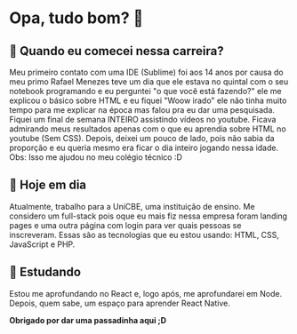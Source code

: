# Opa, tudo bom? 👋

## 💬 Quando eu comecei nessa carreira?
Meu primeiro contato com uma IDE (Sublime) foi aos 14 anos por causa do meu primo Rafael Menezes teve um dia que ele estava no quintal com o seu notebook programando e eu perguntei "o que você está fazendo?" ele me explicou o básico sobre HTML e eu fiquei "Woow irado" ele não tinha muito tempo para me explicar na época mas falou pra eu dar uma pesquisada. Fiquei um final de semana INTEIRO assistindo vídeos no youtube. Ficava admirando meus resultados apenas com o que eu aprendia sobre HTML no youtube (Sem CSS). Depois, deixei um pouco de lado, pois não sabia da proporção e eu queria mesmo era ficar o dia inteiro jogando nessa idade. 
<br/>Obs: Isso me ajudou no meu colégio técnico :D
## 🔭 Hoje em dia
Atualmente, trabalho para a UniCBE, uma instituição de ensino. Me considero um full-stack pois oque eu mais fiz nessa empresa foram landing pages e uma outra página com login para ver quais pessoas se inscreveram. Essas são as tecnologias que eu estou usando: HTML, CSS, JavaScript e PHP.
## 🌱 Estudando
Estou me aprofundando no React e, logo após, me aprofundarei em Node. Depois, quem sabe, um espaço para aprender React Native.



<b>Obrigado por dar uma passadinha aqui ;D</b>
